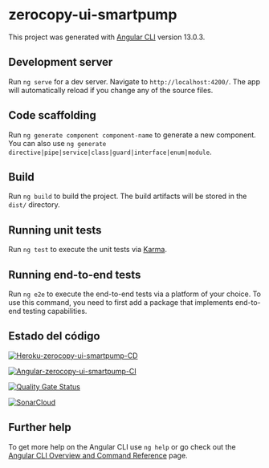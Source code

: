# zerocopy-ui-smartpump

This project was generated with [Angular CLI](https://github.com/angular/angular-cli) version 13.0.3.

## Development server


Run `ng serve` for a dev server. Navigate to `http://localhost:4200/`. The app will automatically reload if you change any of the source files.

## Code scaffolding

Run `ng generate component component-name` to generate a new component. You can also use `ng generate directive|pipe|service|class|guard|interface|enum|module`.

## Build

Run `ng build` to build the project. The build artifacts will be stored in the `dist/` directory.

## Running unit tests

Run `ng test` to execute the unit tests via [Karma](https://karma-runner.github.io).

## Running end-to-end tests

Run `ng e2e` to execute the end-to-end tests via a platform of your choice. To use this command, you need to first add a package that implements end-to-end testing capabilities.

## Estado del código

[![Heroku-zerocopy-ui-smartpump-CD](https://github.com/nefkon8002/zerocopy-ui-smartpump/actions/workflows/deploy-heroku.yml/badge.svg)](https://github.com/nefkon8002/zerocopy-ui-smartpump/actions/workflows/deploy-heroku.yml)

[![Angular-zerocopy-ui-smartpump-CI](https://github.com/nefkon8002/zerocopy-ui-smartpump/actions/workflows/angular-test-sonar.yml/badge.svg)](https://github.com/nefkon8002/zerocopy-ui-smartpump/actions/workflows/angular-test-sonar.yml)

[![Quality Gate Status](https://sonarcloud.io/api/project_badges/measure?project=nefkon8002_zerocopy-ui-smartpump&metric=alert_status)](https://sonarcloud.io/summary/new_code?id=nefkon8002_zerocopy-ui-smartpump)

[![SonarCloud](https://sonarcloud.io/images/project_badges/sonarcloud-orange.svg)](https://sonarcloud.io/summary/new_code?id=nefkon8002_zerocopy-ui-smartpump)
## Further help

To get more help on the Angular CLI use `ng help` or go check out the [Angular CLI Overview and Command Reference](https://angular.io/cli) page.
